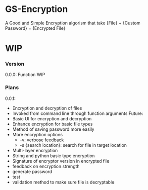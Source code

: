 # GS-Encryption
A Good and Simple Encryption algorism that take {File} + {Custom Password} = {Encrypted File}
# WIP
### Version
0.0.0: Function WIP
### Plans
0.0.1:
- Encryption and decryption of files
- Invoked from command line through function arguments
Future:
- Basic UI for encryption and decryption
- Enhance encryption for basic file types
- Method of saving password more easily
- More encryption options
  - -v: verbose feedback
  - -s {search location}: search for file in target location
- Multi-layer encryption
- String and python basic type encryption
- Signature of encryptor version in encrypted file
- feedback on encryption strength
- generate password
- test
- validation method to make sure file is decryptable
